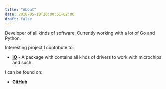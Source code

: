 ```yaml
---
title: "About"
date: 2018-05-18T20:00:51+02:00
draft: false
---
```

Developer of all kinds of software. Currently working with a lot of Go and Python.

Interesting project I contribute to:

* [__IO__](https://github.com/AdvancedClimateSystems/io) - A package with contains all kinds of drivers to work with microchips and such.

I can be found on:

* [__GitHub__](https://github.com/kevba)
